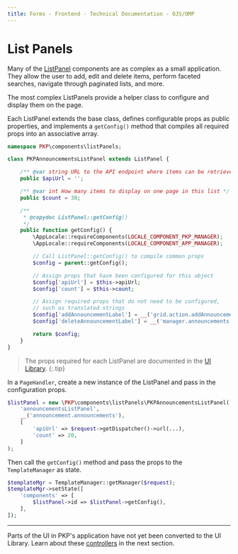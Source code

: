 ```yaml
---
title: Forms - Frontend - Technical Documentation - OJS/OMP
---
```


# List Panels


Many of the [ListPanel](/dev/ui-library/dev/#/component/ListPanel) components are as complex as a small application. They allow the user to add, edit and delete items, perform faceted searches, navigate through paginated lists, and more.

The most complex ListPanels provide a helper class to configure and display them on the page.

Each ListPanel extends the base class, defines configurable props as public properties, and implements a `getConfig()` method that compiles all required props into an associative array.

```php
namespace PKP\components\listPanels;

class PKPAnnouncementsListPanel extends ListPanel {

	/** @var string URL to the API endpoint where items can be retrieved */
	public $apiUrl = '';

	/** @var int How many items to display on one page in this list */
	public $count = 30;

	/**
	 * @copydoc ListPanel::getConfig()
	 */
	public function getConfig() {
		\AppLocale::requireComponents(LOCALE_COMPONENT_PKP_MANAGER);
		\AppLocale::requireComponents(LOCALE_COMPONENT_APP_MANAGER);

		// Call ListPanel::getConfig() to compile common props
		$config = parent::getConfig();

		// Assign props that have been configured for this object
		$config['apiUrl'] = $this->apiUrl;
		$config['count'] = $this->count;

		// Assign required props that do not need to be configured,
		// such as translated strings
		$config['addAnnouncementLabel'] = __('grid.action.addAnnouncement');
		$config['deleteAnnouncementLabel'] = __('manager.announcements.deleteAnnouncement');

		return $config;
	}
}
```

> The props required for each ListPanel are documented in the [UI Library](/dev/ui-library/dev/).
{:.tip}

In a `PageHandler`, create a new instance of the ListPanel and pass in the configuration props.

```php
$listPanel = new \PKP\components\listPanels\PKPAnnouncementsListPanel(
	'announcementsListPanel',
	__('announcement.announcements'),
	[
		'apiUrl' => $request->getDispatcher()->url(...),
		'count' => 20,
	]
);
```

Then call the `getConfig()` method and pass the props to the `TemplateManager` as state.

```php
$templateMgr = TemplateManager::getManager($request);
$templateMgr->setState([
	'components' => [
		$listPanel->id => $listPanel->getConfig(),
	],
]);
```

---

Parts of the UI in PKP's application have not yet been converted to the UI Library. Learn about these [controllers](./frontend-controllers) in the next section.